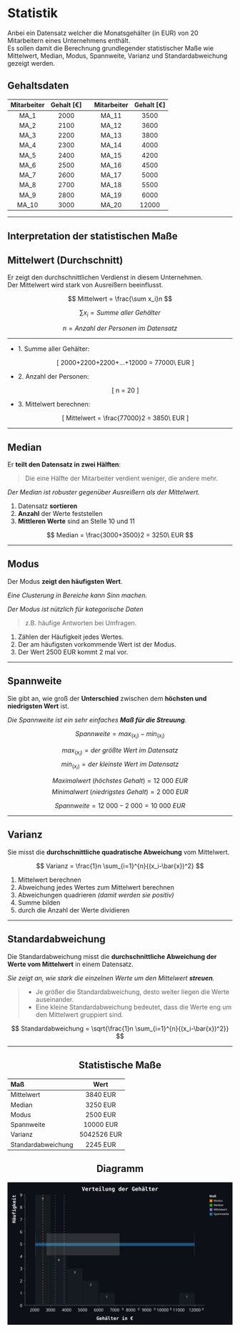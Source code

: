 # Statistik

  Anbei ein Datensatz welcher die Monatsgehälter (in EUR) von 20 Mitarbeitern eines Unternehmens enthält.  
  Es sollen damit die Berechnung grundlegender statistischer Maße wie Mittelwert, Median, Modus, Spannweite, Varianz und Standardabweichung gezeigt werden.  

## Gehaltsdaten

<div align="center">

| Mitarbeiter | Gehalt [€] | | Mitarbeiter | Gehalt [€] |  
| :---------: | :--------: |-| :---------: | :--------: |  
| MA_1        | 2000       | | MA_11       | 3500       |  
| MA_2        | 2100       | | MA_12       | 3600       |  
| MA_3        | 2200       | | MA_13       | 3800       |  
| MA_4        | 2300       | | MA_14       | 4000       |
| MA_5        | 2400       | | MA_15       | 4200       |
| MA_6        | 2500       | | MA_16       | 4500       |  
| MA_7        | 2600       | | MA_17       | 5000       | 
| MA_8        | 2700       | | MA_18       | 5500       | 
| MA_9        | 2800       | | MA_19       | 6000       |
| MA_10       | 3000       | | MA_20       | 12000      | 

</div>

--- 

## Interpretation der statistischen Maße

## Mittelwert (Durchschnitt)
  Er zeigt den durchschnittlichen Verdienst in diesem Unternehmen.  
  Der Mittelwert wird stark von Ausreißern beeinflusst.

<div align="center">

  $$ Mittelwert = \frac{\sum x_i}n $$

  $$ \sum x_i = Summe\ aller\ Gehälter $$
  
  $$ n = Anzahl\ der\ Personen\ im\ Datensatz $$

---

- <p align="left"> 1. Summe aller Gehälter: </p>
  
  \[ 2000+2200+2200+...+12000 = 77000\ EUR \]

- <p align="left"> 2. Anzahl der Personen: </p>

  \[ n = 20 \]

- <p align="left"> 3. Mittelwert berechnen: </p>

  \[ Mittelwert = \frac{77000}2 = 3850\ EUR \] 
  

<div align="left">

--- 

## Median

  Er **teilt den Datensatz in zwei Hälften**:  
  > Die eine Hälfte der Mitarbeiter verdient weniger, die andere mehr.  
  
  *Der Median ist robuster gegenüber Ausreißern als der Mittelwert.*

  1. Datensatz **sortieren**  
  2. **Anzahl** der Werte feststellen  
  3. **Mittleren Werte** sind an Stelle 10 und 11  

</div>

  $$ Median = \frac{3000+3500}2 = 3250\ EUR $$ 


<div align="left">

---

## Modus

Der Modus **zeigt den häufigsten Wert**.

*Eine Clusterung in Bereiche kann Sinn machen.*

*Der Modus ist nützlich für kategorische Daten*
  > z.B. häufige Antworten bei Umfragen.

  1. Zählen der Häufigkeit jedes Wertes.
  2. Der am häufigsten vorkommende Wert ist der Modus.
  3. Der Wert 2500 EUR kommt 2 mal vor.

---
## Spannweite

Sie gibt an, wie groß der **Unterschied** zwischen dem **höchsten und niedrigsten Wert** ist.  

*Die Spannweite ist ein sehr einfaches **Maß für die Streuung**.*  

</div>

$$ Spannweite = max_{(x_i)} - min_{(x_i)} $$

$$ max_{(x_i)} = der\ größte\ Wert\ im\ Datensatz $$
$$ min_{(x_i)} = der\ kleinste\ Wert\ im\ Datensatz $$ 

$$ Maximalwert\ (höchstes\ Gehalt)  = 12\ 000\ EUR $$
$$ Minimalwert\ (niedrigstes\ Gehalt) = 2\ 000\ EUR $$

$$ Spannweite = 12\ 000 - 2\ 000 = 10\ 000\ EUR $$


<div align="left">

---

## Varianz

Sie misst die **durchschnittliche quadratische Abweichung** vom Mittelwert.

</div>

$$ Varianz = \frac{1}n \sum_{i=1}^{n}{(x_i-\bar{x})^2} $$

<div align="left">

  1. Mittelwert berechnen
  2. Abweichung jedes Wertes zum Mittelwert berechnen
  3. Abweichungen quadrieren *(damit werden sie positiv)*
  4. Summe bilden
  5. durch die Anzahl der Werte dividieren

---

## Standardabweichung

Die Standardabweichung misst die **durchschnittliche Abweichung der Werte vom Mittelwert** in einem Datensatz.  

*Sie zeigt an, wie stark die einzelnen Werte um den Mittelwert **streuen**.*  

> - Je größer die Standardabweichung, desto weiter liegen die Werte auseinander.  
> - Eine kleine Standardabweichung bedeutet, dass die Werte eng um den Mittelwert gruppiert sind.  

</div>

$$ Standardabweichung = \sqrt{\frac{1}n \sum_{i=1}^{n}{(x_i-\bar{x})^2}} $$

---

## Statistische Maße

| Maß                | Wert        |
| :----------------- | :---------: |
| Mittelwert         | 3840    EUR |
| Median             | 3250    EUR |
| Modus              | 2500    EUR |
| Spannweite         | 10000   EUR |
| Varianz            | 5042526 EUR |
| Standardabweichung | 2245    EUR |


## Diagramm

<img src="../img/chart.svg" alt="chart">
 


<!----{
  "$schema": "https://vega.github.io/schema/vega/v5.json",
  "description": "A basic bar chart example with value labels, vertical lines, and legend.",
  "width": 650,
  "height": 400,
  "padding": 15,
  "title": {
    "text": "Verteilung der Gehälter",
    "color": "#fff",
    "fontSize": 20,
    "font": "DejaVu Sans Mono"
  },
  "config": {
    "background": "null",
    "axis": {
      "labelColor": "#fff"
    }
  },
  "data": [
    {
      "name": "table",
      "values": [
        {"category": "2000", "amount": 9},
        {"category": "3000", "amount": 4},
        {"category": "4000", "amount": 3},
        {"category": "5000", "amount": 2},
        {"category": "6000", "amount": 1},
        {"category": "7000", "amount": 0},
        {"category": "8000", "amount": 0},
        {"category": "9000", "amount": 0},
        {"category": "10000", "amount": 0},
        {"category": "11000", "amount": 1},
        {"category": "12000", "amount": 0}
      ]
    },
    {
      "name": "measures",
      "values": [
        {"measure": "Modus", "value": 2500},
        {"measure": "Median", "value": 3250},
        {"measure": "Mittelwert", "value": 3840},
        {"measure": "Spannweite", "value": 10000}
 
      ]
    }
  ],

  "scales": [
    {
      "name": "xscale",
      "type": "band",
      "domain": {"data": "table", "field": "category"},
      "range": "width",
      "padding": 0,
      "paddingInner": 0.03,
      "paddingOuter": 0.05,
      "round": true
    },
    {
      "name": "yscale",
      "domain": {"data": "table", "field": "amount"},
      "nice": true,
      "range": "height"
    },
    {
      "name": "color",
      "type": "ordinal",
      "domain": {"data": "measures", "field": "measure"},
      "range": ["#ff7f0e", "#2ca02c", "#9467bd", "#1f77b4", "#d62728", "#8c564b"]
    }
  ],

  "axes": [
    {
      "orient": "bottom",
      "scale": "xscale",
      "labelFontSize": 15,
      "labelOverlap": "parity",
      "labelPadding": 5,
      "labelBaseline": "top",
      "labelBound": true,
      "title": "Gehälter in €",
      "titleColor": "#fff",
      "titleFontSize": 17,
      "titleFont": "DejaVu Sans Mono",
      "titlePadding": 17,
      "titleY": 40
    },
    {
      "orient": "left",
      "scale": "yscale",
      "labelOffset": 9,
      "labelFontSize": 15,
      "labelOverlap": "parity",
      "labelPadding": 5,
      "labelBaseline": "bottom",
      "labelBound": false,
      "title": "Häufigkeit",
      "titleColor": "#fff",
      "titleFontSize": 17,
      "titleFont": "DejaVu Sans Mono",
      "titlePadding": 17,
      "titleY": 0,
      "titleAnchor": "end",
      "titleX": -30 
    }
  ],

  "marks": [
    {
      "type": "rect",
      "from": {"data": "table"},
      "encode": {
        "enter": {
          "x": {"scale": "xscale", "field": "category", "offset": 30},
          "width": {"scale": "xscale", "band": 1},
          "y": {"scale": "yscale", "field": "amount"},
          "y2": {"scale": "yscale", "value": 0},
          "fill": {"value": "#12171f"}
        }
      }
    },
    {
      "type": "text",
      "from": {"data": "table"},
      "encode": {
        "enter": {
          "align": {"value": "center"},
          "baseline": {"value": "bottom"},
          "fill": {"value": "#fff"},
          "x": {"scale": "xscale", "field": "category", "band": 1.025},
          "y": {"scale": "yscale", "field": "amount", "offset": 20},
          "text": {"field": "amount"}
        }
      }
    },
    {
      "type": "rule",
      "from": {"data": "measures"},
      "encode": {
        "enter": {
          "x": {"value": 65   },
          "y": {"value": 0},
          "y2": {"signal": "height"},
          "stroke":{"value": "#ff7f0e"},
          "strokeWidth": {"value": 2},
          "strokeDash": {"value": [5, 5]},
          "opacity":{"value": 0.1 }

        }
      }
    },
    {
      "type": "rule",
      "from": {"data": "measures"},
      "encode": {
        "enter": {
          "x": {"value": 110   },
          "y": {"value": 0},
          "y2": {"signal": "height"},
          "stroke": {"value":"#2ca02c"},
          "strokeWidth": {"value": 2},
          "strokeDash": {"value": [5, 5]},
          "opacity":{"value": 0.15 }

        }
      }
    },
    {
      "type": "rule",
      "from": {"data": "measures"},
      "encode": {
        "enter": {
          "x": {"value": 38   },
          "x2": {"value": 614},
          "y": {"value": 180},
          "stroke": {"value":"#1f77b4"},
          "strokeWidth": {"value": 12},
          "strokeDash": {"value": [5, 0]},
          "opacity":{"value": 0.2 }
        }
      }
    },
    {
      "type": "rule",
      "from": {"data": "measures"},
      "encode": {
        "enter": {
          "x": {"value": 142   },
          "y": {"value": 0},
          "y2": {"signal": "height"},
          "stroke": {"value":"#9467bd"},
          "strokeWidth": {"value": 2},
          "strokeDash": {"value": [5, 5]},
          "opacity":{"value": 0.2 }
        }
      }
    } ,   
    
    {
      "type": "rule",
      "from": {"data": "measures"},
      "encode": {
        "enter": {
          "x": {"value": 38   },
          "x2": {"value": 614},
          "y": {"value": 180},
          "stroke": {"value":"#ffffff22"},
          "strokeWidth": {"value": 2},
          "strokeDash": {"value": [5, 0]},
          "opacity":{"value": 0.2 }
        }
      }
    },
    {
      "type": "rule",
      "from": {"data": "measures"},
      "encode": {
        "enter": {
          "x": {"value": 38   },
          "y": {"value": 140},
          "y2": {"value": 220},

          "stroke": {"value":"#ffffff22"},
          "strokeWidth": {"value": 2},
          "strokeDash": {"value": [5, 0]},
          "opacity":{"value": 0.2 }
        }
      }
    },
{
      "type": "rule",
      "from": {"data": "measures"},
      "encode": {
        "enter": {
          "x": {"value": 614   },
          "y": {"value": 140},
          "y2": {"value": 220},

          "stroke": {"value":"#ffffff22"},
          "strokeWidth": {"value": 2},
          "strokeDash": {"value": [5, 0]},
          "opacity":{"value": 0.2 }
        }
      }
    }  ,  {
      "type": "rect",
      "from": {"data": "table"},
      "encode": {
        "enter": {
          "x": {"value": 78},
          "width": { "value": 265},
          "y": {"value": 140 },
          "y2": {"value": 220 },
          "fill": {"value": "#ffffff22"},
          "opacity":{"value": 0.05 }

        }
      }
    }

  ],

  "legends": [
    {
      "fill": "color",
      "title": "Maß",
      "titleColor": "#fff",
      "labelColor": "#fff",
      "symbolSize": 100,
      "symbolType": "square",
      "orient": "right",
      "encode": {
        "symbols": {
          "update": {
            "stroke": {"value": "transparent"}
          }
        }
      }
    }
  ]
}
--> 
